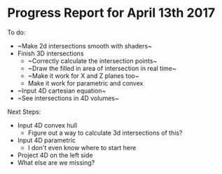 # Progress Report for April 13th 2017

To do:

* ~Make 2d intersections smooth with shaders~
* Finish 3D intersections 
  * ~Correctly calculate the intersection points~
  * ~Draw the filled in area of intersection in real time~
  * ~Make it work for X and Z planes too~
  * Make it work for parametric and convex 
* ~Input 4D cartesian equation~
* ~See intersections in 4D volumes~

Next Steps:

* Input 4D convex hull
  * Figure out a way to calculate 3d intersections of this?
* Input 4D parametric 
  * I don't even know where to start here 
* Project 4D on the left side 
* What else are we missing?
